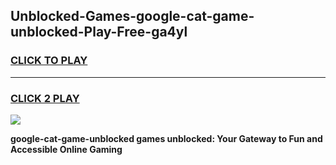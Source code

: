 
## Unblocked-Games-google-cat-game-unblocked-Play-Free-ga4yl
<h3>
<a href="https://premium76.site?title=google-cat-game-unblocked&ref=10A">CLICK TO PLAY</a></h3>
<hr>

<h3>
<a href="https://premium76.site?title=google-cat-game-unblocked&ref=10A">CLICK 2 PLAY</a>
  
</h3>

<a href="https://premium76.site?title=google-cat-game-unblocked&ref=10A"><img src="https://clearcache.store/games.png"></a>


**google-cat-game-unblocked games unblocked: Your Gateway to Fun and Accessible Online Gaming**
